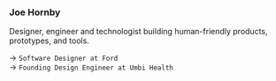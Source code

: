 ### Joe Hornby

Designer, engineer and technologist building human-friendly products, prototypes, and tools.

&rarr; `Software Designer at Ford`\
&rarr; `Founding Design Engineer at Umbi Health`
